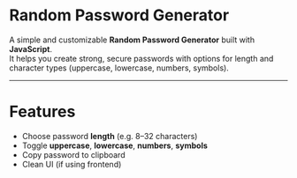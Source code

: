 # Random Password Generator

A simple and customizable **Random Password Generator** built with **JavaScript**.  
It helps you create strong, secure passwords with options for length and character types (uppercase, lowercase, numbers, symbols).

---

# Features

- Choose password **length** (e.g. 8–32 characters)
- Toggle **uppercase**, **lowercase**, **numbers**, **symbols**
- Copy password to clipboard
- Clean UI (if using frontend)
